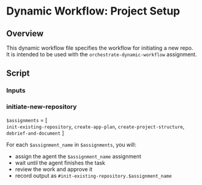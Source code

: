 # Dynamic Workflow: Project Setup

## Overview

This dynamic workflow file specifies the workflow for initiating a new repo. It is intended to be used with the `orchestrate-dynamic-workflow` assignment.

## Script

### Inputs

 ### initiate-new-repository

`$assignments` = [  
                    `init-existing-repository`,
                    `create-app-plan`, 
                    `create-project-structure`,
                    `debrief-and-document`
                 ]

For each `$assignment_name` in `$assignments`, you will:
   - assign the agent the `$assignment_name` assignment
   - wait until the agent finishes the task
   - review the work and approve it
   - record output as `#init-existing-repository.$assignment_name`